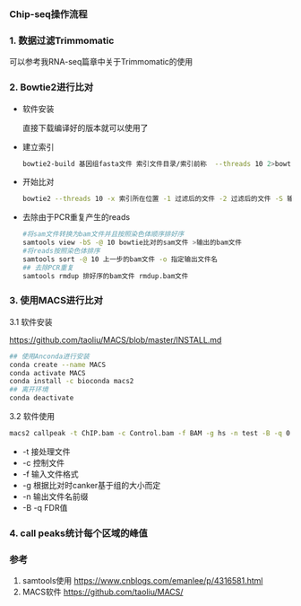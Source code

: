 ### Chip-seq操作流程

### 1. 数据过滤Trimmomatic

可以参考我RNA-seq篇章中关于Trimmomatic的使用



### 2. Bowtie2进行比对

+ 软件安装

  直接下载编译好的版本就可以使用了
  
+ 建立索引
  
  ```bash
  bowtie2-build 基因组fasta文件 索引文件目录/索引前称  --threads 10 2>bowtie-build.log
  ```
  
+ 开始比对
  
  ```bash
  bowtie2 --threads 10 -x 索引所在位置 -1 过滤后的文件 -2 过滤后的文件 -S 输出sam文件
  ```
  
  
  
+ 去除由于PCR重复产生的reads
  
  ```bash
  #将sam文件转换为bam文件并且按照染色体顺序排好序
  samtools view -bS -@ 10 bowtie比对的sam文件 >输出的bam文件
  #将reads按照染色体排序
  samtools sort -@ 10 上一步的bam文件 -o 指定输出文件名
  ## 去除PCR重复
  samtools rmdup 排好序的bam文件 rmdup.bam文件
  ```
  

### 3. 使用MACS进行比对

3.1 软件安装

https://github.com/taoliu/MACS/blob/master/INSTALL.md

```bash
## 使用Anconda进行安装
conda create --name MACS
conda activate MACS
conda install -c bioconda macs2
## 离开环境
conda deactivate
```

3.2 软件使用

```bash
macs2 callpeak -t ChIP.bam -c Control.bam -f BAM -g hs -n test -B -q 0.05
```

+ -t 接处理文件
+ -c 控制文件
+ -f 输入文件格式
+ -g 根据比对时canker基于组的大小而定
+ -n 输出文件名前缀
+ -B -q FDR值

### 4. call peaks统计每个区域的峰值











### 参考

1. samtools使用 https://www.cnblogs.com/emanlee/p/4316581.html
2. MACS软件 https://github.com/taoliu/MACS/



​	     

   

